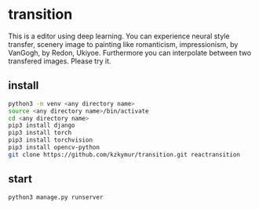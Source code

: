 # transition
This is a editor using deep learning. You can experience neural style transfer, scenery image to painting like romanticism, impressionism, by VanGogh, by Redon, Ukiyoe. Furthermore you can interpolate between two transfered images. Please try it.

## install
```bash
python3 -m venv <any directory name>
source <any directory name>/bin/activate
cd <any directory name>
pip3 install django
pip3 install torch
pip3 install torchvision
pip3 install opencv-python
git clone https://github.com/kzkymur/transition.git reactransition
```

## start
```bash
python3 manage.py runserver
```
